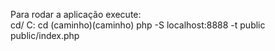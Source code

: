 Para rodar a aplicação execute:  
    cd/
    C:
    cd (caminho)\(caminho)
    php -S localhost:8888 -t public public/index.php

